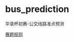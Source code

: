 # bus_prediction
华录杯初赛-公交线路准点预测

[赛题规则](http://www.dcjingsai.com/common/cmpt/%E5%85%AC%E4%BA%A4%E7%BA%BF%E8%B7%AF%E5%87%86%E7%82%B9%E9%A2%84%E6%B5%8B_%E7%AB%9E%E8%B5%9B%E4%BF%A1%E6%81%AF.html)
